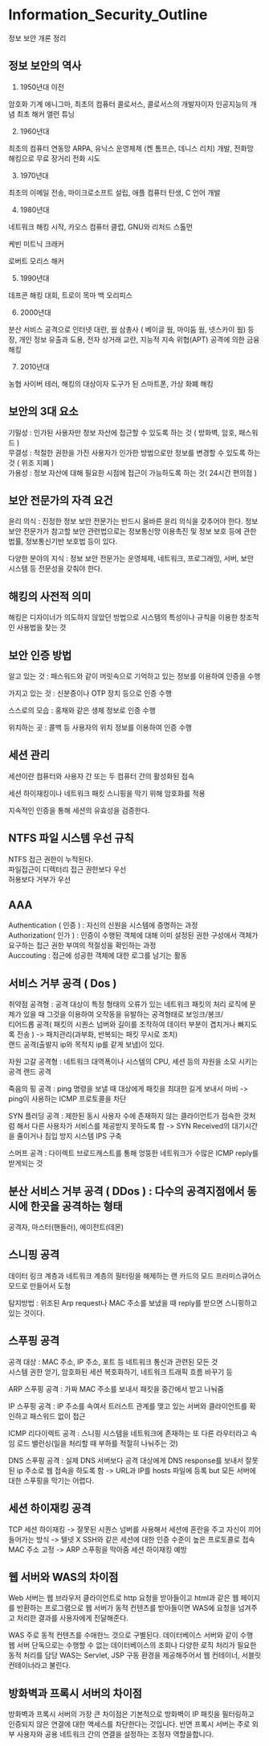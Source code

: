 # Information_Security_Outline
정보 보안 개론 정리

## 정보 보안의 역사

1. 1950년대 이전

암호화 기계 에니그마, 최초의 컴퓨터 콜로서스, 콜로서스의 개발자이자 인공지능의 개념 최초 해커 앨런 튜닝

2. 1960년대

최초의 컴퓨터 연동망 ARPA, 유닉스 운영체제 (켄 톰프슨, 데니스 리치) 개발, 전화망 해킹으로 무료 장거리 전화 시도

3. 1970년대

최초의 이메일 전송, 마이크로소프트 설립, 애플 컴퓨터 탄생, C 언어 개발

4. 1980년대

네트워크 해킹 시작, 카오스 컴퓨터 클럽, GNU와 리처드 스톨먼

케빈 미트닉 크래커

로버트 모리스 해커

5. 1990년대

데프콘 해킹 대회, 트로이 목마 백 오리피스

6. 2000년대

분산 서비스 공격으로 인터넷 대란, 웜 삼총사 ( 베이글 웜, 마이둠 웜, 넷스카이 웜) 등장, 개인 정보 유출과 도용, 전자 상거래 교란, 지능적 지속 위협(APT) 공격에 의한 금융 해킹

7. 2010년대

농협 사이버 테러, 해킹의 대상이자 도구가 된 스마트폰, 가상 화폐 해킹

## 보안의 3대 요소

기밀성 : 인가된 사용자만 정보 자산에 접근할 수 있도록 하는 것 ( 방화벽, 암호, 패스워드 )     
무결성 : 적절한 권한을 가진 사용자가 인가한 방법으로만 정보를 변경할 수 있도록 하는 것   ( 위조 지폐 )   
가용성 : 정보 자산에 대해 필요한 시점에 접근이 가능하도록 하는 것( 24시간 편의점 )    

## 보안 전문가의 자격 요건

윤리 의식 : 진정한 정보 보안 전문가는 반드시 올바른 윤리 의식을 갖추어야 한다. 정보 보안 전문가가 참고할 보안 관련법으로는 정보통신망 이용촉진 및 정보 보호 등에 관한 법률, 정보통신기반 보호법 등이 있다.      

다양한 분야의 지식 : 정보 보안 전문가는 운영체제, 네트워크, 프로그래밍, 서버, 보안 시스템 등 전문성을 갖춰야 한다.

## 해킹의 사전적 의미

해킹은 디자이너가 의도하지 않았던 방법으로 시스템의 특성이나 규칙을 이용한 창조적인 사용법을 찾는 것

## 보안 인증 방법    

알고 있는 것 : 패스워드와 같이 머릿속으로 기억하고 있는 정보를 이용하여 인증을 수행   

가지고 있는 것 : 신분증이나 OTP 장치 등으로 인증 수행   

스스로의 모습 : 홍채와 같은 생체 정보로 인증 수행   

위치하는 곳 : 콜백 등 사용자의 위치 정보를 이용하여 인증 수행

## 세션 관리

세션이란 컴퓨터와 사용자 간 또는 두 컴퓨터 간의 활성화된 접속   

세션 하이재킹이나 네트워크 패킷 스니핑을 막기 위해 암호화를 적용   

지속적인 인증을 통해 세션의 유효성을 검증한다.   

## NTFS 파일 시스템 우선 규칙

NTFS 접근 권한이 누적된다.    
파일접근이 디렉터리 접근 권한보다 우선   
허용보다 거부가 우선   

## AAA

Authentication ( 인증 ) : 자신의 신원을 시스템에 증명하는 과정   
Authorization( 인가 ) : 인증이 수행된 객체에 대해 이미 설정된 권한 구성에서 객체가 요구하는 접근 권한 부여의 적절성을 확인하는 과정   
Auccouting : 접근에 성공한 객체에 대한 로그를 남기는 활동   

## 서비스 거부 공격 ( Dos )

취약점 공격형 : 공격 대상이 특정 형태의 오류가 있는 네트워크 패킷의 처리 로직에 문제가 있을 때 그것을 이용하여 오작동을 유발하는 공격형태로 보잉크/봉크/  
티어드롭 공격( 패킷의 시퀀스 넘버와 길이를 조작하여 데이터 부분이 겹치거나 빠지도록 전송 ) -> 패치관리(과부화, 반복되는 패킷 무시로 조치)      
랜드 공격(출발지 ip와 목적지 ip를 같게 보냄)이 있다. 

자원 고갈 공격형 : 네트워크 대역폭이나 시스템의 CPU, 세션 등의 자원을 소모 시키는 공격 랜드 공격      

죽음의 핑 공격 : ping 명령을 보낼 때 대상에게 패킷을 최대한 길게 보내서 마비 -> ping이 사용하는 ICMP 프로토콜을 차단   
   
SYN 플러딩 공격 : 제한된 동시 사용자 수에 존재하지 않는 클라이언트가 접속한 것처럼 해서 다른 사용자가 서비스를 제공받지 못하도록 함  -> SYN Received의 대기시간을 줄이거나 침입 방지 시스템 IPS 구축   
   
스머프 공격 : 다이렉트 브로드캐스트를 통해 엉뚱한 네트워크가 수많은 ICMP reply를 받게되는 것

## 분산 서비스 거부 공격 ( DDos ) : 다수의 공격지점에서 동시에 한곳을 공격하는 형태

공격자, 마스터(핸들러), 에이전트(데몬)

## 스니핑 공격

데이터 링크 계층과 네트워크 계층의 필터링을 해제하는 랜 카드의 모드 프러미스큐어스 모드로 만들어서 도청

탐지방법 : 위조된 Arp request나 MAC 주소를 보냈을 때 reply를 받으면 스니핑하고 있는 것이다.

## 스푸핑 공격

공격 대상 : MAC 주소, IP 주소, 포트 등 네트워크 통신과 관련된 모든 것   
시스템 권한 얻기, 암호화된 세션 복호화하기, 네트워크 트래픽 흐름 바꾸기 등   

ARP 스푸핑 공격 : 가짜 MAC 주소를 보내서 패킷을 중간에서 받고 나눠줌   
   
IP 스푸핑 공격 : IP 주소를 속여서 트러스트 관계를 맺고 있는 서버와 클라이언트를 확인하고 패스워드 없이 접근
   
ICMP 리다이렉트 공격 : 스니핑 시스템을 네트워크에 존재하는 또 다른 라우터라고 속임 로드 밸런싱(일을 처리할 때 부하를 적절히 나눠주는 것)
   
DNS 스푸핑 공격 : 실제 DNS 서버보다 공격 대상에게 DNS response를 보내서 잘못된 ip 주소로 웹 접속을 하도록 함 -> URL과 IP를 hosts 파일에 등록 but 모든 서버에 대한 스푸핑을 막기는 어렵다.
   
## 세션 하이재킹 공격

TCP 세션 하이재킹 -> 잘못된 시퀀스 넘버를 사용해서 세션에 혼란을 주고 자신이 끼어들어가는 방식 -> 텔넷 X SSH와 같은 세션에 대한 인증 수준이 높은 프로토콜로 접속 MAC 주소 고정 -> ARP 스푸핑을 막아줌 세션 하이재킹 예방   

## 웹 서버와 WAS의 차이점

Web 서버는 웹 브라우저 클라이언트로 http 요청을 받아들이고 html과 같은 웹 페이지를 반환하는 프로그램으로 웹 서버가 동적 컨텐츠를 받아들이면 WAS에 요청을 넘겨주고 처리한 결과를 사용자에게 전달해준다.

WAS 주로 동적 컨텐츠를 수애한느 것으로 구별된다. 데이터베이스 서버와 같이 수행
웹 서버 단독으로는 수행할 수 없는 데이터베이스의 조회나 다양한 로직 처리가 필요한 동적 처리를 담당 WAS는 Servlet, JSP 구동 환경을 제공해주어서 웹 컨테이너, 서블릿 컨테이너라고 불린다.

## 방화벽과 프록시 서버의 차이점

방화벽과 프록시 서버의 가장 큰 차이점은 기본적으로 방화벽이 IP 패킷을 필터링하고 인증되지 않은 연결에 대한 액세스를 차단한다는 것입니다. 반면 프록시 서버는 주로 외부 사용자와 공용 네트워크 간의 연결을 설정하는 조정자 역할을합니다.
